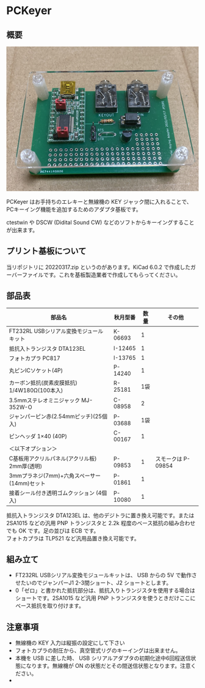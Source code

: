 # PCKeyer
## 概要

<img src="https://github.com/ngc6589/PCKeyer/blob/main/image/20220323_064914685_iOS.jpg">

PCKeyer はお手持ちのエレキーと無線機の KEY ジャック間に入れることで、PCキーイング機能を追加するためのアダプタ基板です。

ctestwin や DSCW (Didital Sound CW) などのソフトからキーイングすることが出来ます。

## プリント基板について

当リポジトリに 20220317.zip というのがあります。KiCad 6.0.2 で作成したガーバーファイルです。これを基板製造業者で作成してもらってください。


## 部品表  

|部品名|秋月型番|数量|その他|
|-----|-----|----|----|
|FT232RL USBシリアル変換モジュールキット|K-06693|1||
|抵抗入トランジスタ DTA123EL|I-12465|1||
|フォトカプラ PC817|I-13765|1||
|丸ピンICソケット(4P)|P-14240|1||
|カーボン抵抗(炭素皮膜抵抗) 1/4W180Ω(100本入)|R-25181|1袋||
|3.5mmステレオミニジャック MJ-352W-O|C-08958|2||
|ジャンパーピン赤(2.54mmピッチ)(25個入)|P-03688|1袋||
|ピンヘッダ 1×40 (40P)|C-00167|1||
|＜以下オプション＞
|C基板用アクリルパネル(アクリル板) 2mm厚(透明)|P-09853|1|スモークは P-09854|
|3mmプラネジ(7mm)+六角スペーサー(14mm)セット|P-01861|1||
|接着シール付き透明ゴムクッション (4個入)|P-10080|1||

抵抗入トランジスタ DTA123EL は、他のデジトラに置き換え可能です。または2SA1015 などの汎用 PNP トランジスタと 2.2k 程度のベース抵抗の組み合わせでも OK です。足の並びは ECB です。  
フォトカプラは TLP521 など汎用品置き換え可能です。  


## 組み立て

- FT232RL USBシリアル変換モジュールキットは、 USB からの 5V で動作させたいのでジャンパーJ1 2-3間ショート、J2 ショートとします。
- 0「ゼロ」と書かれた抵抗部分は、抵抗入りトランジスタを使用する場合はショートです。2SA1015 など汎用 PNP トランジスタを使うときだけここにベース抵抗を取り付けます。

  


## 注意事項

- 無線機の KEY 入力は縦振の設定にして下さい
- フォトカプラの耐圧から、真空管式リグのキーイングは出来ません。
- 本機を USB に差した時、 USB シリアルアダプタの初期化途中6回程送信状態になります。無線機が ON の状態だとその間送信状態となります。注意ください。
- 
